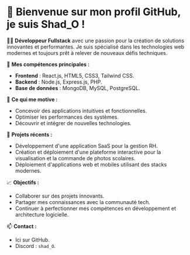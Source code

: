 # 👋 Bienvenue sur mon profil GitHub, je suis Shad_O !

👨‍💻 **Développeur Fullstack** avec une passion pour la création de solutions innovantes et performantes. 
Je suis spécialisé dans les technologies web modernes et toujours prêt à relever de nouveaux défis techniques.

🌟 **Mes compétences principales :**
- **Frontend** : React.js, HTML5, CSS3, Tailwind CSS.
- **Backend** : Node.js, Express.js, PHP.
- **Base de données** : MongoDB, MySQL, PostgreSQL.

🚀 **Ce qui me motive :**
- Concevoir des applications intuitives et fonctionnelles.
- Optimiser les performances des systèmes.
- Découvrir et intégrer de nouvelles technologies.

🎯 **Projets récents :**
- Développement d'une application SaaS pour la gestion RH.
- Création et déploiement d'une plateforme interactive pour la visualisation et la commande de photos scolaires.
- Déploiement d'applications web et mobiles utilisant des stacks modernes.

📈 **Objectifs :**
- Collaborer sur des projets innovants.
- Partager mes connaissances avec la communauté tech.
- Continuer à perfectionner mes compétences en développement et architecture logicielle.

📫 **Contact :**
- Ici sur GitHub.
- Discord : `shad_O`.
